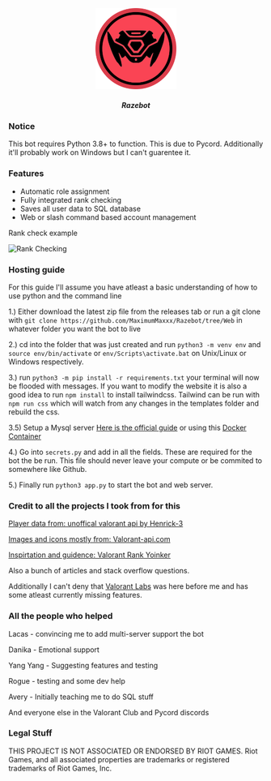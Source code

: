 <p align="center">
    <a href="https://razebot.com">
        <img src="static/images/Valobot logo raze thicckened.png" alt="Logo" width="160" height="160">
    </a>
<h5 align="center">Razebot</h5>
</p>

<h3>Notice</h3>
This bot requires Python 3.8+ to function. This is due to Pycord. 
Additionally it'll probably work on Windows but I can't guarentee it.

<h3>Features</h3>

- Automatic role assignment
- Fully integrated rank checking
- Saves all user data to SQL database
- Web or slash command based account management

Rank check example

![Rank Checking](static/images/rankcheck.gif)

<h3>Hosting guide</h3>

For this guide I'll assume you have atleast a basic understanding of how to use python and the command line

1.) Either download the latest zip file from the releases tab or run a git clone with ```git clone https://github.com/MaximumMaxxx/Razebot/tree/Web``` in whatever folder you want the bot to live


2.) cd into the folder that was just created and run ```python3 -m venv env``` and ```source env/bin/activate``` or ```env/Scripts\activate.bat``` on Unix/Linux or Windows respectively.

3.) run ```python3 -m pip install -r requirements.txt``` your terminal will now be flooded with messages. If you want to modify the website it is also a good idea to run ```npm install``` to install tailwindcss. Tailwind can be run with ```npm run css``` which will watch from any changes in the templates folder and rebuild the css.

3.5) Setup a Mysql server [Here is the official guide](https://dev.mysql.com/doc/mysql-getting-started/en/) or
using this [Docker Container](https://hub.docker.com/_/mysql)

4.) Go into ```secrets.py``` and add in all the fields. These are required for the bot the be run. This file should never leave your compute or be commited to somewhere like Github.

5.) Finally run ```python3 app.py``` to start the bot and web server.

<h3>Credit to all the projects I took from for this</h3>

[Player data from: unoffical valorant api by Henrick-3](https://github.com/Henrik-3/unofficial-valorant-api)

[Images and icons mostly from: Valorant-api.com](https://dash.valorant-api.com)

[Inspirtation and guidence: Valorant Rank Yoinker](https://github.com/isaacKenyon/VALORANT-rank-yoinker)

Also a bunch of articles and stack overflow questions.

Additionally I can't deny that [Valorant Labs](https://top.gg/bot/702201518329430117) was here before me and has some atleast currently missing features. 

<h3>All the people who helped</h3>

Lacas - convincing me to add multi-server support the bot

Danika - Emotional support

Yang Yang - Suggesting features and testing

Rogue - testing and some dev help

Avery - Initially teaching me to do SQL stuff

And everyone else in the Valorant Club and Pycord discords

<h3>Legal Stuff</h3>

THIS PROJECT IS NOT ASSOCIATED OR ENDORSED BY RIOT GAMES. Riot Games, and all associated properties are trademarks or registered trademarks of Riot Games, Inc.
